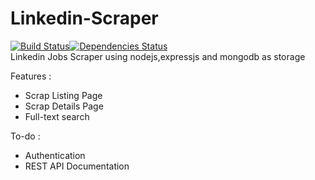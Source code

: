 # Linkedin-Scraper
[![Build Status](https://travis-ci.org/AdhityaRamadhanus/Linkedin-Scraper.svg?branch=master)](https://travis-ci.org/AdhityaRamadhanus/Linkedin-Scraper)[![Dependencies Status](https://david-dm.org/adhityaramadhanus/Linkedin-Scraper.svg)](https://david-dm.org/adhityaramadhanus/Linkedin-Scraper)  
Linkedin Jobs Scraper using nodejs,expressjs and mongodb as storage

Features :
* Scrap Listing Page
* Scrap Details Page
* Full-text search

To-do :
* Authentication
* REST API Documentation

